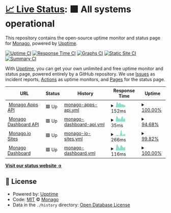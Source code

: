 # [📈 Live Status](https://status.monago.io): <!--live status--> **🟩 All systems operational**

This repository contains the open-source uptime monitor and status page for [Monago](monago.io), powered by [Upptime](https://github.com/upptime/upptime).

[![Uptime CI](https://github.com/monagoio/upptime/workflows/Uptime%20CI/badge.svg)](https://github.com/monagoio/upptime/actions?query=workflow%3A%22Uptime+CI%22)
[![Response Time CI](https://github.com/monagoio/upptime/workflows/Response%20Time%20CI/badge.svg)](https://github.com/monagoio/upptime/actions?query=workflow%3A%22Response+Time+CI%22)
[![Graphs CI](https://github.com/monagoio/upptime/workflows/Graphs%20CI/badge.svg)](https://github.com/monagoio/upptime/actions?query=workflow%3A%22Graphs+CI%22)
[![Static Site CI](https://github.com/monagoio/upptime/workflows/Static%20Site%20CI/badge.svg)](https://github.com/monagoio/upptime/actions?query=workflow%3A%22Static+Site+CI%22)
[![Summary CI](https://github.com/monagoio/upptime/workflows/Summary%20CI/badge.svg)](https://github.com/monagoio/upptime/actions?query=workflow%3A%22Summary+CI%22)

With [Upptime](https://upptime.js.org), you can get your own unlimited and free uptime monitor and status page, powered entirely by a GitHub repository. We use [Issues](https://github.com/monagoio/upptime/issues) as incident reports, [Actions](https://github.com/monagoio/upptime/actions) as uptime monitors, and [Pages](https://status.monago.io) for the status page.

<!--start: status pages-->
<!-- This summary is generated by Upptime (https://github.com/upptime/upptime) -->
<!-- Do not edit this manually, your changes will be overwritten -->
<!-- prettier-ignore -->
| URL | Status | History | Response Time | Uptime |
| --- | ------ | ------- | ------------- | ------ |
| <img alt="" src="https://favicons.githubusercontent.com/api.monago.io" height="13"> [Monago Apps API](https://api.monago.io/app) | 🟩 Up | [monago-apps-api.yml](https://github.com/monagoio/upptime/commits/HEAD/history/monago-apps-api.yml) | <details><summary><img alt="Response time graph" src="./graphs/monago-apps-api/response-time-week.png" height="20"> 152ms</summary><br><a href="https://status.monago.io/history/monago-apps-api"><img alt="Response time 203" src="https://img.shields.io/endpoint?url=https%3A%2F%2Fraw.githubusercontent.com%2Fmonagoio%2Fupptime%2FHEAD%2Fapi%2Fmonago-apps-api%2Fresponse-time.json"></a><br><a href="https://status.monago.io/history/monago-apps-api"><img alt="24-hour response time 94" src="https://img.shields.io/endpoint?url=https%3A%2F%2Fraw.githubusercontent.com%2Fmonagoio%2Fupptime%2FHEAD%2Fapi%2Fmonago-apps-api%2Fresponse-time-day.json"></a><br><a href="https://status.monago.io/history/monago-apps-api"><img alt="7-day response time 152" src="https://img.shields.io/endpoint?url=https%3A%2F%2Fraw.githubusercontent.com%2Fmonagoio%2Fupptime%2FHEAD%2Fapi%2Fmonago-apps-api%2Fresponse-time-week.json"></a><br><a href="https://status.monago.io/history/monago-apps-api"><img alt="30-day response time 203" src="https://img.shields.io/endpoint?url=https%3A%2F%2Fraw.githubusercontent.com%2Fmonagoio%2Fupptime%2FHEAD%2Fapi%2Fmonago-apps-api%2Fresponse-time-month.json"></a><br><a href="https://status.monago.io/history/monago-apps-api"><img alt="1-year response time 203" src="https://img.shields.io/endpoint?url=https%3A%2F%2Fraw.githubusercontent.com%2Fmonagoio%2Fupptime%2FHEAD%2Fapi%2Fmonago-apps-api%2Fresponse-time-year.json"></a></details> | <details><summary><a href="https://status.monago.io/history/monago-apps-api">100.00%</a></summary><a href="https://status.monago.io/history/monago-apps-api"><img alt="All-time uptime 100.00%" src="https://img.shields.io/endpoint?url=https%3A%2F%2Fraw.githubusercontent.com%2Fmonagoio%2Fupptime%2FHEAD%2Fapi%2Fmonago-apps-api%2Fuptime.json"></a><br><a href="https://status.monago.io/history/monago-apps-api"><img alt="24-hour uptime 100.00%" src="https://img.shields.io/endpoint?url=https%3A%2F%2Fraw.githubusercontent.com%2Fmonagoio%2Fupptime%2FHEAD%2Fapi%2Fmonago-apps-api%2Fuptime-day.json"></a><br><a href="https://status.monago.io/history/monago-apps-api"><img alt="7-day uptime 100.00%" src="https://img.shields.io/endpoint?url=https%3A%2F%2Fraw.githubusercontent.com%2Fmonagoio%2Fupptime%2FHEAD%2Fapi%2Fmonago-apps-api%2Fuptime-week.json"></a><br><a href="https://status.monago.io/history/monago-apps-api"><img alt="30-day uptime 100.00%" src="https://img.shields.io/endpoint?url=https%3A%2F%2Fraw.githubusercontent.com%2Fmonagoio%2Fupptime%2FHEAD%2Fapi%2Fmonago-apps-api%2Fuptime-month.json"></a><br><a href="https://status.monago.io/history/monago-apps-api"><img alt="1-year uptime 100.00%" src="https://img.shields.io/endpoint?url=https%3A%2F%2Fraw.githubusercontent.com%2Fmonagoio%2Fupptime%2FHEAD%2Fapi%2Fmonago-apps-api%2Fuptime-year.json"></a></details>
| <img alt="" src="https://favicons.githubusercontent.com/api.monago.io" height="13"> [Monago Dashboard API](https://api.monago.io) | 🟩 Up | [monago-dashboard-api.yml](https://github.com/monagoio/upptime/commits/HEAD/history/monago-dashboard-api.yml) | <details><summary><img alt="Response time graph" src="./graphs/monago-dashboard-api/response-time-week.png" height="20"> 35ms</summary><br><a href="https://status.monago.io/history/monago-dashboard-api"><img alt="Response time 473" src="https://img.shields.io/endpoint?url=https%3A%2F%2Fraw.githubusercontent.com%2Fmonagoio%2Fupptime%2FHEAD%2Fapi%2Fmonago-dashboard-api%2Fresponse-time.json"></a><br><a href="https://status.monago.io/history/monago-dashboard-api"><img alt="24-hour response time 60" src="https://img.shields.io/endpoint?url=https%3A%2F%2Fraw.githubusercontent.com%2Fmonagoio%2Fupptime%2FHEAD%2Fapi%2Fmonago-dashboard-api%2Fresponse-time-day.json"></a><br><a href="https://status.monago.io/history/monago-dashboard-api"><img alt="7-day response time 35" src="https://img.shields.io/endpoint?url=https%3A%2F%2Fraw.githubusercontent.com%2Fmonagoio%2Fupptime%2FHEAD%2Fapi%2Fmonago-dashboard-api%2Fresponse-time-week.json"></a><br><a href="https://status.monago.io/history/monago-dashboard-api"><img alt="30-day response time 473" src="https://img.shields.io/endpoint?url=https%3A%2F%2Fraw.githubusercontent.com%2Fmonagoio%2Fupptime%2FHEAD%2Fapi%2Fmonago-dashboard-api%2Fresponse-time-month.json"></a><br><a href="https://status.monago.io/history/monago-dashboard-api"><img alt="1-year response time 473" src="https://img.shields.io/endpoint?url=https%3A%2F%2Fraw.githubusercontent.com%2Fmonagoio%2Fupptime%2FHEAD%2Fapi%2Fmonago-dashboard-api%2Fresponse-time-year.json"></a></details> | <details><summary><a href="https://status.monago.io/history/monago-dashboard-api">94.68%</a></summary><a href="https://status.monago.io/history/monago-dashboard-api"><img alt="All-time uptime 96.40%" src="https://img.shields.io/endpoint?url=https%3A%2F%2Fraw.githubusercontent.com%2Fmonagoio%2Fupptime%2FHEAD%2Fapi%2Fmonago-dashboard-api%2Fuptime.json"></a><br><a href="https://status.monago.io/history/monago-dashboard-api"><img alt="24-hour uptime 66.02%" src="https://img.shields.io/endpoint?url=https%3A%2F%2Fraw.githubusercontent.com%2Fmonagoio%2Fupptime%2FHEAD%2Fapi%2Fmonago-dashboard-api%2Fuptime-day.json"></a><br><a href="https://status.monago.io/history/monago-dashboard-api"><img alt="7-day uptime 94.68%" src="https://img.shields.io/endpoint?url=https%3A%2F%2Fraw.githubusercontent.com%2Fmonagoio%2Fupptime%2FHEAD%2Fapi%2Fmonago-dashboard-api%2Fuptime-week.json"></a><br><a href="https://status.monago.io/history/monago-dashboard-api"><img alt="30-day uptime 96.40%" src="https://img.shields.io/endpoint?url=https%3A%2F%2Fraw.githubusercontent.com%2Fmonagoio%2Fupptime%2FHEAD%2Fapi%2Fmonago-dashboard-api%2Fuptime-month.json"></a><br><a href="https://status.monago.io/history/monago-dashboard-api"><img alt="1-year uptime 96.40%" src="https://img.shields.io/endpoint?url=https%3A%2F%2Fraw.githubusercontent.com%2Fmonagoio%2Fupptime%2FHEAD%2Fapi%2Fmonago-dashboard-api%2Fuptime-year.json"></a></details>
| <img alt="" src="https://favicons.githubusercontent.com/monago.io" height="13"> [Monago.io Sites](https://monago.io) | 🟩 Up | [monago-io-sites.yml](https://github.com/monagoio/upptime/commits/HEAD/history/monago-io-sites.yml) | <details><summary><img alt="Response time graph" src="./graphs/monago-io-sites/response-time-week.png" height="20"> 266ms</summary><br><a href="https://status.monago.io/history/monago-io-sites"><img alt="Response time 248" src="https://img.shields.io/endpoint?url=https%3A%2F%2Fraw.githubusercontent.com%2Fmonagoio%2Fupptime%2FHEAD%2Fapi%2Fmonago-io-sites%2Fresponse-time.json"></a><br><a href="https://status.monago.io/history/monago-io-sites"><img alt="24-hour response time 180" src="https://img.shields.io/endpoint?url=https%3A%2F%2Fraw.githubusercontent.com%2Fmonagoio%2Fupptime%2FHEAD%2Fapi%2Fmonago-io-sites%2Fresponse-time-day.json"></a><br><a href="https://status.monago.io/history/monago-io-sites"><img alt="7-day response time 266" src="https://img.shields.io/endpoint?url=https%3A%2F%2Fraw.githubusercontent.com%2Fmonagoio%2Fupptime%2FHEAD%2Fapi%2Fmonago-io-sites%2Fresponse-time-week.json"></a><br><a href="https://status.monago.io/history/monago-io-sites"><img alt="30-day response time 248" src="https://img.shields.io/endpoint?url=https%3A%2F%2Fraw.githubusercontent.com%2Fmonagoio%2Fupptime%2FHEAD%2Fapi%2Fmonago-io-sites%2Fresponse-time-month.json"></a><br><a href="https://status.monago.io/history/monago-io-sites"><img alt="1-year response time 248" src="https://img.shields.io/endpoint?url=https%3A%2F%2Fraw.githubusercontent.com%2Fmonagoio%2Fupptime%2FHEAD%2Fapi%2Fmonago-io-sites%2Fresponse-time-year.json"></a></details> | <details><summary><a href="https://status.monago.io/history/monago-io-sites">99.82%</a></summary><a href="https://status.monago.io/history/monago-io-sites"><img alt="All-time uptime 99.78%" src="https://img.shields.io/endpoint?url=https%3A%2F%2Fraw.githubusercontent.com%2Fmonagoio%2Fupptime%2FHEAD%2Fapi%2Fmonago-io-sites%2Fuptime.json"></a><br><a href="https://status.monago.io/history/monago-io-sites"><img alt="24-hour uptime 98.74%" src="https://img.shields.io/endpoint?url=https%3A%2F%2Fraw.githubusercontent.com%2Fmonagoio%2Fupptime%2FHEAD%2Fapi%2Fmonago-io-sites%2Fuptime-day.json"></a><br><a href="https://status.monago.io/history/monago-io-sites"><img alt="7-day uptime 99.82%" src="https://img.shields.io/endpoint?url=https%3A%2F%2Fraw.githubusercontent.com%2Fmonagoio%2Fupptime%2FHEAD%2Fapi%2Fmonago-io-sites%2Fuptime-week.json"></a><br><a href="https://status.monago.io/history/monago-io-sites"><img alt="30-day uptime 99.78%" src="https://img.shields.io/endpoint?url=https%3A%2F%2Fraw.githubusercontent.com%2Fmonagoio%2Fupptime%2FHEAD%2Fapi%2Fmonago-io-sites%2Fuptime-month.json"></a><br><a href="https://status.monago.io/history/monago-io-sites"><img alt="1-year uptime 99.78%" src="https://img.shields.io/endpoint?url=https%3A%2F%2Fraw.githubusercontent.com%2Fmonagoio%2Fupptime%2FHEAD%2Fapi%2Fmonago-io-sites%2Fuptime-year.json"></a></details>
| <img alt="" src="https://favicons.githubusercontent.com/cloud.monago.io" height="13"> [Monago Dashboard](https://cloud.monago.io) | 🟩 Up | [monago-dashboard.yml](https://github.com/monagoio/upptime/commits/HEAD/history/monago-dashboard.yml) | <details><summary><img alt="Response time graph" src="./graphs/monago-dashboard/response-time-week.png" height="20"> 116ms</summary><br><a href="https://status.monago.io/history/monago-dashboard"><img alt="Response time 626" src="https://img.shields.io/endpoint?url=https%3A%2F%2Fraw.githubusercontent.com%2Fmonagoio%2Fupptime%2FHEAD%2Fapi%2Fmonago-dashboard%2Fresponse-time.json"></a><br><a href="https://status.monago.io/history/monago-dashboard"><img alt="24-hour response time 114" src="https://img.shields.io/endpoint?url=https%3A%2F%2Fraw.githubusercontent.com%2Fmonagoio%2Fupptime%2FHEAD%2Fapi%2Fmonago-dashboard%2Fresponse-time-day.json"></a><br><a href="https://status.monago.io/history/monago-dashboard"><img alt="7-day response time 116" src="https://img.shields.io/endpoint?url=https%3A%2F%2Fraw.githubusercontent.com%2Fmonagoio%2Fupptime%2FHEAD%2Fapi%2Fmonago-dashboard%2Fresponse-time-week.json"></a><br><a href="https://status.monago.io/history/monago-dashboard"><img alt="30-day response time 626" src="https://img.shields.io/endpoint?url=https%3A%2F%2Fraw.githubusercontent.com%2Fmonagoio%2Fupptime%2FHEAD%2Fapi%2Fmonago-dashboard%2Fresponse-time-month.json"></a><br><a href="https://status.monago.io/history/monago-dashboard"><img alt="1-year response time 626" src="https://img.shields.io/endpoint?url=https%3A%2F%2Fraw.githubusercontent.com%2Fmonagoio%2Fupptime%2FHEAD%2Fapi%2Fmonago-dashboard%2Fresponse-time-year.json"></a></details> | <details><summary><a href="https://status.monago.io/history/monago-dashboard">100.00%</a></summary><a href="https://status.monago.io/history/monago-dashboard"><img alt="All-time uptime 99.92%" src="https://img.shields.io/endpoint?url=https%3A%2F%2Fraw.githubusercontent.com%2Fmonagoio%2Fupptime%2FHEAD%2Fapi%2Fmonago-dashboard%2Fuptime.json"></a><br><a href="https://status.monago.io/history/monago-dashboard"><img alt="24-hour uptime 100.00%" src="https://img.shields.io/endpoint?url=https%3A%2F%2Fraw.githubusercontent.com%2Fmonagoio%2Fupptime%2FHEAD%2Fapi%2Fmonago-dashboard%2Fuptime-day.json"></a><br><a href="https://status.monago.io/history/monago-dashboard"><img alt="7-day uptime 100.00%" src="https://img.shields.io/endpoint?url=https%3A%2F%2Fraw.githubusercontent.com%2Fmonagoio%2Fupptime%2FHEAD%2Fapi%2Fmonago-dashboard%2Fuptime-week.json"></a><br><a href="https://status.monago.io/history/monago-dashboard"><img alt="30-day uptime 99.92%" src="https://img.shields.io/endpoint?url=https%3A%2F%2Fraw.githubusercontent.com%2Fmonagoio%2Fupptime%2FHEAD%2Fapi%2Fmonago-dashboard%2Fuptime-month.json"></a><br><a href="https://status.monago.io/history/monago-dashboard"><img alt="1-year uptime 99.92%" src="https://img.shields.io/endpoint?url=https%3A%2F%2Fraw.githubusercontent.com%2Fmonagoio%2Fupptime%2FHEAD%2Fapi%2Fmonago-dashboard%2Fuptime-year.json"></a></details>

<!--end: status pages-->

[**Visit our status website →**](https://status.monago.io)

## 📄 License

- Powered by: [Upptime](https://github.com/upptime/upptime)
- Code: [MIT](./LICENSE) © [Monago](monago.io)
- Data in the `./history` directory: [Open Database License](https://opendatacommons.org/licenses/odbl/1-0/)

